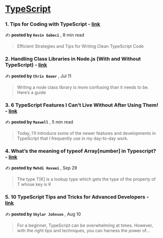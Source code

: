 
<h1><a href=https://medium.com/tag/typescript-tips/recommended target="_blank" rel="noopener noreferrer">TypeScript</a></h1>
<h3>1. Tips for Coding with TypeScript - <a href=https://medium.com/gitconnected/tips-for-coding-with-typescript-e06793566fd0?source=tag_recommended_feed---------0-84----------typescript_tips----------dcf6ee30_7657_496b_9988_115799122533------- target="_blank" rel="noopener noreferrer">link</a></h3>

✍️ **posted by `Kevin Gabeci`** <date> , 8 min read</date>

<blockquote>Efficient Strategies and Tips for Writing Clean TypeScript Code</blockquote>

<h3>2. Handling Class Libraries in Node.js (With and Without TypeScript) - <a href=https://medium.com/better-programming/handling-class-libraries-in-node-js-with-and-without-typescript-39b73b2186b6?source=tag_recommended_feed---------1-107----------typescript_tips----------dcf6ee30_7657_496b_9988_115799122533------- target="_blank" rel="noopener noreferrer">link</a></h3>

✍️ **posted by `Chris Bauer`** <date> , Jul 11</date>

<blockquote>Writing a node class library is more confusing than it needs to be. Here’s a guide</blockquote>

<h3>3. 6 TypeScript Features I Can’t Live Without After Using Them! - <a href=https://medium.com/javascript-in-plain-english/6-typescript-features-i-cant-live-without-after-using-them-1d7feab33922?source=tag_recommended_feed---------2-85----------typescript_tips----------dcf6ee30_7657_496b_9988_115799122533------- target="_blank" rel="noopener noreferrer">link</a></h3>

✍️ **posted by `Maxwell`** <date> , 5 min read</date>

<blockquote>Today, I’ll introduce some of the newer features and developments in TypeScript that I frequently use in my day-to-day work.</blockquote>

<h3>4. What’s the meaning of typeof Array[number] in Typescript? - <a href=https://medium.com/@mehdi.havaei77/whats-the-meaning-of-typeof-array-number-in-typescript-7fa6b53120f0?source=tag_recommended_feed---------3-84----------typescript_tips----------dcf6ee30_7657_496b_9988_115799122533------- target="_blank" rel="noopener noreferrer">link</a></h3>

✍️ **posted by `Mehdi Havaei`** <date> , Sep 29</date>

<blockquote>The type T[K] is a lookup type which gets the type of the property of T whose key is K</blockquote>

<h3>5. 10 TypeScript Tips and Tricks for Advanced Developers - <a href=https://medium.com/@codegirljs/10-typescript-tips-and-tricks-for-advanced-developers-25db6fe6aa72?source=tag_recommended_feed---------4-85----------typescript_tips----------dcf6ee30_7657_496b_9988_115799122533------- target="_blank" rel="noopener noreferrer">link</a></h3>

✍️ **posted by `Skylar Johnson`** <date> , Aug 10</date>

<blockquote>For a beginner, TypeScript can be overwhelming at times. However, with the right tips and techniques, you can harness the power of…</blockquote>

